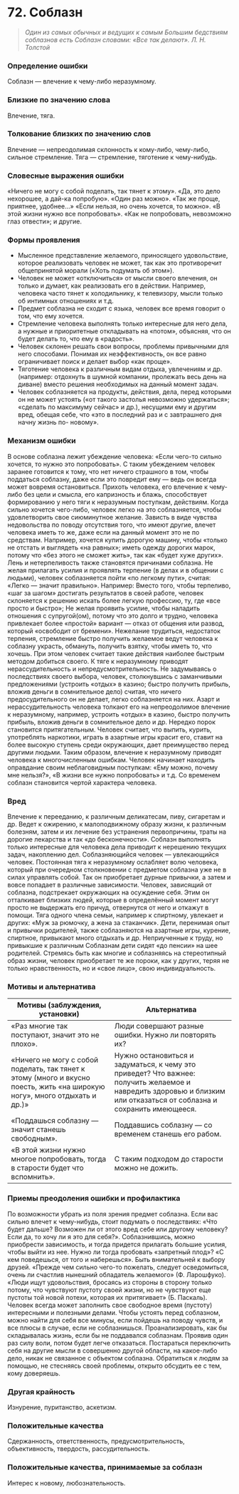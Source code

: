 # 72. Соблазн

>*Один из самых обычных и ведущих к самым 
Большим бедствиям соблазнов есть 
Соблазн словами: «Все так делают».
Л. Н. Толстой*

### Определение ошибки
Соблазн — влечение к чему-либо неразумному.

### Близкие по значению слова
Влечение, тяга.

### Толкование близких по значению слов
Влечение — непреодолимая склонность к кому-либо, чему-либо, сильное стремление.
Тяга — стремление, тяготение к чему-нибудь.

### Словесные выражения ошибки
«Ничего не могу с собой поделать, так тянет к этому».
«Да, это дело нехорошее, а дай-ка попробую».
«Один раз можно».
«Так же проще, приятнее, удобнее...»
«Если нельзя, но очень хочется, то можно».
«В этой жизни нужно все попробовать».
«Как не попробовать, невозможно глаз отвести»; и другие.

### Формы проявления
* Мысленное представление желаемого, приносящего удовольствие, которое реализовать человек не может, так как это противоречит общепринятой морали («Хоть подумать об этом»).
* Человек не может «отключиться» от мысли своего влечения, он только и думает, как реализовать его в действии. Например, человека часто тянет к холодильнику, к телевизору, мысли только об интимных отношениях и т.д.
* Предмет соблазна не сходит с языка, человек все время говорит о том, что ему хочется.
* Стремление человека выполнять только интересные для него дела, а нужные и приоритетные откладывать на «потом», объясняя, что он будет делать то, что ему в «радость».
* Человек склонен решать свои вопросы, проблемы привычными для него способами. Понимая их неэффективность, он все равно ограничивает поиск и делает выбор «как проще».
* Тяготение человека к различным видам отдыха, увлечениям и др. (например: отдохнуть в шумной компании, пролежать весь день на диване) вместо решения необходимых на данный момент задач.
* Человек соблазняется на продукты, действия, дела, перед которыми он не может устоять («от такого застолья невозможно удержаться»; «сделать по максимуму сейчас» и др.), несущими ему и другим вред, обещая себе, что «это в последний раз и с завтрашнего дня начну жизнь по- новому».

### Механизм ошибки
В основе соблазна лежит убеждение человека: «Если чего-то сильно хочется, то нужно это попробовать». С таким убеждением человек заранее готовится к тому, что нет ничего страшного в том, чтобы поддаться соблазну, даже если это повредит ему — ведь он всегда может вовремя остановиться.
Прихоть человека, его влечение к чему-либо без цели и смысла, его капризность и блажь, способствует формированию у него тяги к неразумным поступкам, действиям. Когда сильно хочется чего-либо, человек легко на это соблазняется, чтобы удовлетворить свое сиюминутное желание.
Зависть в виде чувства недовольства по поводу отсутствия того, что имеют другие, влечет человека иметь то же, даже если на данный момент это не по средствам. Например, хочется купить дорогую машину, чтобы «только не отстать и выглядеть «на равных»; иметь одежду дорогих марок, потому что «без этого не сможет жить», так как «будет хуже других».
Лень и нетерпеливость также становятся причинами соблазна. Не желая прилагать усилия и проявлять терпение (в делах и в общении с людьми), человек соблазняется пойти «по легкому пути», считая: «Легко — значит правильно». Например:
Вместо того, чтобы терпеливо, «шаг за шагом» достигать результатов в своей работе, человек склоняется к решению искать более легкую профессию, ту, где «все просто и быстро»;
Не желая проявить усилие, чтобы наладить отношения с супругой(ом), потому что это долго и трудно, человека привлекает более «простой» вариант — отказ от общения или развод, который «освободит от бремени».
Нежелание трудиться, недостаток терпения, стремление быстро получить желаемое ведут человека к соблазну украсть, обмануть, получить взятку, чтобы иметь то, что хочешь. При этом человек считает такие действия наиболее быстрым методом добиться своего.
К тяге к неразумному приводят нерассудительность и непредусмотрительность. Не задумываясь о последствиях своего выбора, человек, столкнувшись с заманчивыми предложениями (устроить «отдых» в казино; быстро получить прибыль, вложив деньги в сомнительное дело) считая, что ничего предосудительного он не делает, легко соблазняется на них.
Азарт и нерассудительность человека толкают его на непреодолимое влечение к неразумному, например, устроить «отдых» в казино, быстро получить прибыль, вложив деньги в сомнительное дело и др.
Нередко порок становится притягательным. Человек считает, что выпить, курить, употреблять наркотики, играть в азартные игры красит его, ставит на более высокую ступень среди окружающих, дает преимущество перед другими людьми.
Таким образом, влечение к неразумному приводят человека к многочисленным ошибкам. Человек начинает находить оправдание своим неблаговидным поступкам: «Ему можно, почему мне нельзя?», «В жизни все нужно попробовать» и т.д. Со временем соблазн становится чертой характера человека.

### Вред
Влечение к перееданию, к различным деликатесам, пиву, сигаретам и др. Ведет к ожирению, к малоподвижному образу жизни, к различным болезням, затем и их лечение без устранения первопричины, траты на дорогие лекарства и так «до бесконечности».
Соблазн выполнять только интересные для человека дела приводит к нерешению текущих задач, накоплению дел.
Соблазняющийся человек — увлекающийся человек. Постоянная тяга к неразумному ослабляет волю человека, который при очередном столкновении с предметом соблазна уже не в силах управлять собой. Так он приобретает дурные привычки, а затем и вовсе попадает в различные зависимости.
Человек, зависящий от соблазна, подстрекает окружающих на осуждение себя. Этим он отталкивает близких людей, которые в определённый момент могут просто не выдержать его причуд, отвернутся от него и откажут в помощи.
Тяга одного члена семьи, например к спиртному, увлекает и других: «Муж за рюмочку, а жена за стаканчик».
Дети, перенимая опыт и привычки родителей, также соблазняются на азартные игры, курение, спиртное, привыкают много отдыхать и др. Неприученные к труду, но привыкшие к различным
Соблазнам дети сидят «до пенсии» на шее родителей.
Стремясь быть как многие и соблазняясь на стереотипный образ жизни, человек приобретает те же пороки, как у других, теряя не только нравственность, но и «свое лицо», свою индивидуальность.

### Мотивы и альтернатива
Мотивы (заблуждения, установки) | Альтернатива
---| ---
«Раз многие так поступают, значит это не плохо».	| Люди совершают разные ошибки. Нужно ли повторять их?
«Ничего не могу с собой поделать, так тянет к этому (много и вкусно поесть, жить «на широкую ногу», много отдыхать и др.)»	| Нужно остановиться и задуматься, к чему это приведет? Что важнее: получить желаемое и навредить здоровью и близким или отказаться от соблазна и сохранить имеющееся.
«Поддашься соблазну — значит станешь свободным».	| Поддавшись соблазну — со временем станешь его рабом.
«В этой жизни нужно многое попробовать, тогда в старости будет что вспомнить». | С таким подходом до старости можно не дожить.

### Приемы преодоления ошибки и профилактика
По возможности убрать из поля зрения предмет соблазна.
Если вас сильно влечет к чему-нибудь, стоит подумать о последствиях: «Что будет дальше? Возможен ли от этого вред себе или другому человеку? Если да, то хочу ли я это для себя?».
Соблазнившись, можно приобрести зависимость, и тогда придется прилагать большие усилия, чтобы выйти из нее. Нужно ли тогда пробовать «запретный плод»?
«С кем поведешься, от того и наберешься». Быть внимательней к выбору друзей.
«Прежде чем сильно чего-то пожелать, следует осведомиться, очень ли счастлив нынешний обладатель желаемого» (Ф. Ларошфуко).
«Люди ищут удовольствия, бросаясь из стороны в сторону только потому, что чувствуют пустоту своей жизни, но не чувствуют еще пустоты той новой потехи, которая их притягивает» (Б. Паскаль). Человек всегда может заполнить свое свободное время (пустоту) интересными и полезными делами.
Чтобы устоять перед соблазном, можно найти для себя все минусы, если пойдешь на поводу чувств, и все плюсы в случае, если не соблазнишься. Проанализировать, как бы складывалась жизнь, если бы не поддавался соблазнам.
Проявив один раз силу воли, потом будет легче отказаться.
Постараться переключить себя на другие мысли в совершенно другой области, на какое-либо дело, никак не связанное с объектом соблазна.
Обратиться к людям за помощью, не стесняясь своей проблемы, открыто обсудить ее с тем, кому доверяешь.

### Другая крайность
Изнурение, пуританство, аскетизм.

### Положительные качества
Сдержанность, ответственность, предусмотрительность, объективность, твердость, рассудительность.

### Положительные качества, принимаемые за соблазн
Интерес к новому, любознательность. 
